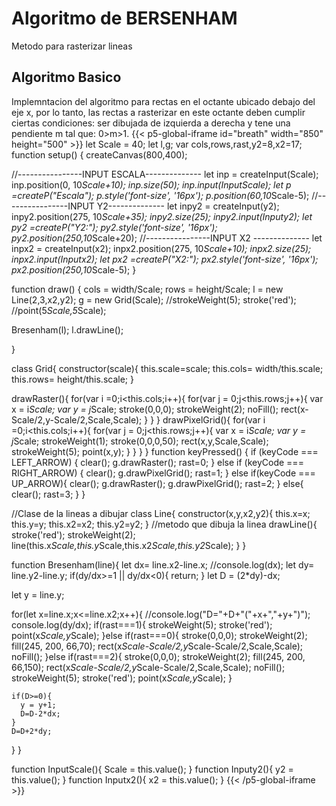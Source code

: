 # Algoritmo de BERSENHAM
Metodo para rasterizar lineas

## Algoritmo Basico
Implemntacion del algoritmo para rectas en el octante ubicado debajo del eje x, por lo tanto, las rectas a rasterizar en este octante deben cumplir ciertas condiciones: ser dibujada de izquierda a derecha y tene una pendiente m tal que: 0>m>1.
{{< p5-global-iframe id="breath" width="850" height="500" >}}
let Scale = 40;
let l,g;
var cols,rows,rast,y2=8,x2=17;
function setup() {
  createCanvas(800,400); 
  
  //----------------INPUT ESCALA--------------
  let inp = createInput(Scale);
  inp.position(0, 10*Scale+10);
  inp.size(50);
  inp.input(InputScale);
  let p =createP("Escala");
  p.style('font-size', '16px');
  p.position(60,10*Scale-5);
  //----------------INPUT Y2--------------
  let inpy2 = createInput(y2);
  inpy2.position(275, 10*Scale+35);
  inpy2.size(25);
  inpy2.input(Inputy2);
  let py2 =createP("Y2:");
  py2.style('font-size', '16px');
  py2.position(250,10*Scale+20);
  //----------------INPUT X2 --------------
  let inpx2 = createInput(x2);
  inpx2.position(275, 10*Scale+10);
  inpx2.size(25);
  inpx2.input(Inputx2);
  let px2 =createP("X2:");
  px2.style('font-size', '16px');
  px2.position(250,10*Scale-5);
}


function draw() {
  cols = width/Scale;
  rows = height/Scale;
  l = new Line(2,3,x2,y2);
  g = new Grid(Scale);
    //strokeWeight(5);
    stroke('red');
    //point(5*Scale,5*Scale);
    
  Bresenham(l);
  l.drawLine();

    
}

class Grid{
  constructor(scale){
    this.scale=scale;
    this.cols= width/this.scale;
    this.rows= height/this.scale;
  }
  
  drawRaster(){
  for(var i =0;i<this.cols;i++){
      for(var j = 0;j<this.rows;j++){
        var x = i*Scale;
        var y = j*Scale;
        stroke(0,0,0);
        strokeWeight(2);
        noFill();
        rect(x-Scale/2,y-Scale/2,Scale,Scale);
      }
    }
  }
  drawPixelGrid(){
    for(var i =0;i<this.cols;i++){
      for(var j = 0;j<this.rows;j++){
        var x = i*Scale;
        var y = j*Scale;
        strokeWeight(1);
        stroke(0,0,0,50);
        rect(x,y,Scale,Scale);
        strokeWeight(5);
        point(x,y);
      }
    }
  }
}
function keyPressed() {
  if (keyCode === LEFT_ARROW) {
    clear();
    g.drawRaster();
    rast=0;
  } else if (keyCode === RIGHT_ARROW) {
    clear();
    g.drawPixelGrid();
    rast=1;
  } else if(keyCode === UP_ARROW){
    clear();
    g.drawRaster();
    g.drawPixelGrid();
    rast=2;
  } else{
    clear();
    rast=3;
  }
}


//Clase de la lineas a dibujar
class Line{
  constructor(x,y,x2,y2){
  this.x=x;
  this.y=y;
  this.x2=x2;
  this.y2=y2;
  }
  //metodo que dibuja la linea
  drawLine(){
    stroke('red');
    strokeWeight(2);
    line(this.x*Scale,this.y*Scale,this.x2*Scale,this.y2*Scale);
  }
}

function Bresenham(line){
  let dx= line.x2-line.x;
  //console.log(dx);
  let dy= line.y2-line.y;
  if(dy/dx>=1 || dy/dx<0){
    return;
  }
  let D = (2*dy)-dx;
  
  let y = line.y;
  
  for(let x=line.x;x<=line.x2;x++){
    //console.log("D="+D+"("+x+","+y+")");
    console.log(dy/dx);
    if(rast===1){
      strokeWeight(5);
      stroke('red');
      point(x*Scale,y*Scale);
    }else if(rast===0){
      stroke(0,0,0);
      strokeWeight(2);
      fill(245, 200, 66,70);
      rect(x*Scale-Scale/2,y*Scale-Scale/2,Scale,Scale);
      noFill();
    }else if(rast===2){
      stroke(0,0,0);
      strokeWeight(2);
      fill(245, 200, 66,150);
      rect(x*Scale-Scale/2,y*Scale-Scale/2,Scale,Scale);
      noFill();
      strokeWeight(5);
      stroke('red');
      point(x*Scale,y*Scale);
    }
 
    if(D>=0){
      y = y+1;
      D=D-2*dx;
    }
    D=D+2*dy;
  }
}

function InputScale(){
  Scale = this.value();
}
function Inputy2(){
  y2 = this.value();
}
function Inputx2(){
  x2 = this.value();
}
{{< /p5-global-iframe >}}